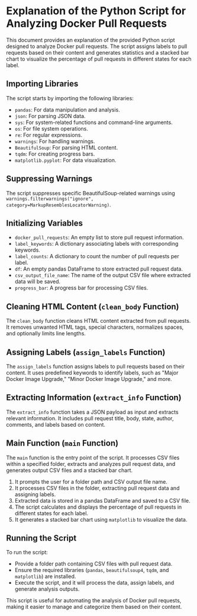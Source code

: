 # Explanation of the Python Script for Analyzing Docker Pull Requests

This document provides an explanation of the provided Python script designed to analyze Docker pull requests. The script assigns labels to pull requests based on their content and generates statistics and a stacked bar chart to visualize the percentage of pull requests in different states for each label.

## Importing Libraries

The script starts by importing the following libraries:

- `pandas`: For data manipulation and analysis.
- `json`: For parsing JSON data.
- `sys`: For system-related functions and command-line arguments.
- `os`: For file system operations.
- `re`: For regular expressions.
- `warnings`: For handling warnings.
- `BeautifulSoup`: For parsing HTML content.
- `tqdm`: For creating progress bars.
- `matplotlib.pyplot`: For data visualization.

## Suppressing Warnings

The script suppresses specific BeautifulSoup-related warnings using `warnings.filterwarnings("ignore", category=MarkupResemblesLocatorWarning)`.

## Initializing Variables

- `docker_pull_requests`: An empty list to store pull request information.
- `label_keywords`: A dictionary associating labels with corresponding keywords.
- `label_counts`: A dictionary to count the number of pull requests per label.
- `df`: An empty pandas DataFrame to store extracted pull request data.
- `csv_output_file_name`: The name of the output CSV file where extracted data will be saved.
- `progress_bar`: A progress bar for processing CSV files.

## Cleaning HTML Content (`clean_body` Function)

The `clean_body` function cleans HTML content extracted from pull requests. It removes unwanted HTML tags, special characters, normalizes spaces, and optionally limits line lengths.

## Assigning Labels (`assign_labels` Function)

The `assign_labels` function assigns labels to pull requests based on their content. It uses predefined keywords to identify labels, such as "Major Docker Image Upgrade," "Minor Docker Image Upgrade," and more.

## Extracting Information (`extract_info` Function)

The `extract_info` function takes a JSON payload as input and extracts relevant information. It includes pull request title, body, state, author, comments, and labels based on content.

## Main Function (`main` Function)

The `main` function is the entry point of the script. It processes CSV files within a specified folder, extracts and analyzes pull request data, and generates output CSV files and a stacked bar chart.

1. It prompts the user for a folder path and CSV output file name.
2. It processes CSV files in the folder, extracting pull request data and assigning labels.
3. Extracted data is stored in a pandas DataFrame and saved to a CSV file.
4. The script calculates and displays the percentage of pull requests in different states for each label.
5. It generates a stacked bar chart using `matplotlib` to visualize the data.

## Running the Script

To run the script:
- Provide a folder path containing CSV files with pull request data.
- Ensure the required libraries (`pandas`, `beautifulsoup4`, `tqdm`, and `matplotlib`) are installed.
- Execute the script, and it will process the data, assign labels, and generate analysis outputs.

This script is useful for automating the analysis of Docker pull requests, making it easier to manage and categorize them based on their content.
